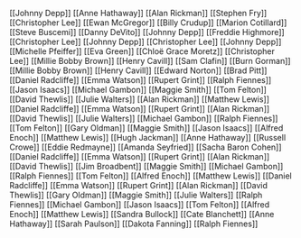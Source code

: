 [[Johnny Depp]]
[[Anne Hathaway]]
[[Alan Rickman]]
[[Stephen Fry]]
[[Christopher Lee]]
[[Ewan McGregor]]
[[Billy Crudup]]
[[Marion Cotillard]]
[[Steve Buscemi]]
[[Danny DeVito]]
[[Johnny Depp]]
[[Freddie Highmore]]
[[Christopher Lee]]
[[Johnny Depp]]
[[Christopher Lee]]
[[Johnny Depp]]
[[Michelle Pfeiffer]]
[[Eva Green]]
[[Chloë Grace Moretz]]
[[Christopher Lee]]
[[Millie Bobby Brown]]
[[Henry Cavill]]
[[Sam Clafin]]
[[Burn Gorman]]
[[Millie Bobby Brown]]
[[Henry Cavill]]
[[Edward Norton]]
[[Brad Pitt]]
[[Daniel Radcliffe]]
[[Emma Watson]]
[[Rupert Grint]]
[[Ralph Fiennes]]
[[Jason Isaacs]]
[[Michael Gambon]]
[[Maggie Smith]]
[[Tom Felton]]
[[David Thewlis]]
[[Julie Walters]]
[[Alan Rickman]]
[[Matthew Lewis]]
[[Daniel Radcliffe]]
[[Emma Watson]]
[[Rupert Grint]]
[[Alan Rickman]]
[[David Thewlis]]
[[Julie Walters]]
[[Michael Gambon]]
[[Ralph Fiennes]]
[[Tom Felton]]
[[Gary Oldman]]
[[Maggie Smith]]
[[Jason Isaacs]]
[[Alfred Enoch]]
[[Matthew Lewis]]
[[Hugh Jackman]]
[[Anne Hathaway]]
[[Russell Crowe]]
[[Eddie Redmayne]]
[[Amanda Seyfried]]
[[Sacha Baron Cohen]]
[[Daniel Radcliffe]]
[[Emma Watson]]
[[Rupert Grint]]
[[Alan Rickman]]
[[David Thewlis]]
[[Jim Broadbent]]
[[Maggie Smith]]
[[Michael Gambon]]
[[Ralph Fiennes]]
[[Tom Felton]]
[[Alfred Enoch]]
[[Matthew Lewis]]
[[Daniel Radcliffe]]
[[Emma Watson]]
[[Rupert Grint]]
[[Alan Rickman]]
[[David Thewlis]]
[[Gary Oldman]]
[[Maggie Smith]]
[[Julie Walters]]
[[Ralph Fiennes]]
[[Michael Gambon]]
[[Jason Isaacs]]
[[Tom Felton]]
[[Alfred Enoch]]
[[Matthew Lewis]]
[[Sandra Bullock]]
[[Cate Blanchett]]
[[Anne Hathaway]]
[[Sarah Paulson]]
[[Dakota Fanning]]
[[Ralph Fiennes]]
